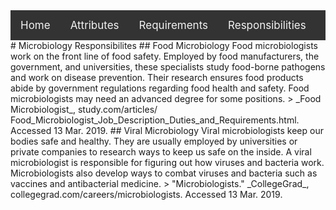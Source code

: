 <div style="background-color: #333;overflow:hidden;" class="topnav">  
<a style="float:left;color:#f2f2f2;text-align:center;text-decoration:none;font-size:17px;padding: 14px 16px;" class="active" href="index.html">Home</a>  
<a style="float:left;color:#f2f2f2;text-align:center;text-decoration:none;font-size:17px;padding: 14px 16px;" href="attributes.html">Attributes</a>
<a style="float:left;color:#f2f2f2;text-align:center;text-decoration:none;font-size:17px;padding: 14px 16px;" href="requirements.html">Requirements</a>
<a style="float:left;color:#f2f2f2;text-align:center;text-decoration:none;font-size:17px;padding: 14px 16px;" href="responsibilities.html">Responsibilities</a>  
</div>
# Microbiology Responsibilites
## Food Microbiology
Food microbiologists work on the front line of food safety. Employed by food manufacturers, the government, and universities, these specialists study food-borne pathogens and work on disease prevention. Their research ensures food products abide by government regulations regarding food health and safety. Food microbiologists may need an advanced degree for some positions.
> _Food Microbiologist_, study.com/articles/  
Food_Microbiologist_Job_Description_Duties_and_Requirements.html. Accessed  
13 Mar. 2019.
## Viral Microbiology
Viral microbiologists keep our bodies safe and healthy. They are usually employed by universities or private companies to research ways to keep us safe on the inside. A viral microbiologist is responsible for figuring out how viruses and bacteria work. Microbiologists also develop ways to combat viruses and bacteria such as vaccines and antibacterial medicine.
> "Microbiologists." _CollegeGrad_, collegegrad.com/careers/microbiologists.  
Accessed 13 Mar. 2019.
<!--stackedit_data:
eyJoaXN0b3J5IjpbLTIwODYyMDgyNDYsLTIwNTEyMTYyODksLT
ExNTIwNDkxNTRdfQ==
-->